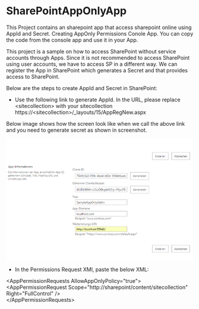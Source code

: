 # SharePointAppOnlyApp
This Project contains an sharepoint app that access sharepoint online using AppId and Secret. Creating AppOnly Permissions Conole App.
You can copy the code from the console app and use it in your App.

This project is a sample on how to access SharePoint without service accounts through Apps. Since it is not recommended to access SharePoint using user accounts, we have to access SP in a different way. We can register the App in SharePoint which generates a Secret and that provides access to SharePoint.

Below are the steps to create AppId and Secret in SharePoint:

- Use the following link to generate AppId. In the URL, please replace &lt;sitecollection&gt; with your sitecollection https://&lt;sitecollection&gt;/_layouts/15/AppRegNew.aspx

Below image shows how the screen look like when we call the above link and you need to generate secret as shown in screenshot.

<img src="/generatesecret.png">


  
 - In the Permissions Request XMl, paste the below XML:
  
  &lt;AppPermissionRequests AllowAppOnlyPolicy="true"&gt;<br>
   &lt;AppPermissionRequest Scope="http://sharepoint/content/sitecollection" Right="FullControl" /&gt;<br>
 &lt;/AppPermissionRequests&gt;


